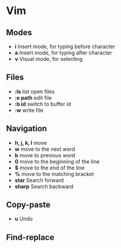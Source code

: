 # Vim

## Modes
* **i** Insert mode, for typing before character
* **a** Insert mode, for typing after character
* **v** Visual mode, for selecting

## Files
* **:ls** list open files
* **:e path** edit file
* **:b id** switch to buffer id
* **:w** write file

## Navigation
* **h, j, k, l** move
* **w** move to the next word
* **b** move to previous word
* **0** move to the beginning of the line
* **$** move to the end of the line
* **%** move to the matching bracket
* **star** Search forward
* **sharp** Search backward

## Copy-paste
* **u** Undo

## Find-replace

